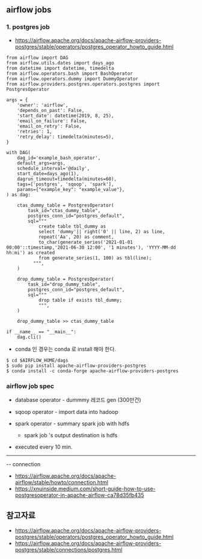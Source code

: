 
## airflow jobs ##

### 1. postgres job ###

* https://airflow.apache.org/docs/apache-airflow-providers-postgres/stable/operators/postgres_operator_howto_guide.html
```
from airflow import DAG
from airflow.utils.dates import days_ago
from datetime import datetime, timedelta
from airflow.operators.bash import BashOperator
from airflow.operators.dummy import DummyOperator
from airflow.providers.postgres.operators.postgres import PostgresOperator

args = {
    'owner': 'airflow',
    'depends_on_past': False,
    'start_date': datetime(2019, 8, 25),
    'email_on_failure': False,
    'email_on_retry': False,
    'retries': 1,
    'retry_delay': timedelta(minutes=5),
}

with DAG(
    dag_id='example_bash_operator',
    default_args=args,
    schedule_interval='@daily',
    start_date=days_ago(1),
    dagrun_timeout=timedelta(minutes=60),
    tags=['postgres', 'sqoop', 'spark'],
    params={"example_key": "example_value"},
) as dag:

    ctas_dummy_table = PostgresOperator(
        task_id="ctas_dummy_table",
        postgres_conn_id="postgres_default",
        sql="""
            create table tbl_dummy as 
            select 'dummy'|| right('0' || line, 2) as line, 
            repeat('Aa', 20) as comment, 
            to_char(generate_series('2021-01-01 00:00'::timestamp,'2021-06-30 12:00', '1 minutes'), 'YYYY-MM-dd hh:mi') as created
            from generate_series(1, 100) as tbl(line);
          """,
    )   
    
    drop_dummy_table = PostgresOperator(
        task_id="drop_dummy_table",
        postgres_conn_id="postgres_default",
        sql="""
            drop table if exists tbl_dummy;
            """,
    )
    
    drop_dummy_table >> ctas_dummy_table
    
if __name__ == "__main__":
    dag.cli()
```

* conda 인 경우는 conda 로 install 해야 한다. 
```
$ cd $AIRFLOW_HOME/dags
$ sudo pip install apache-airflow-providers-postgres
$ conda install -c conda-forge apache-airflow-providers-postgres
```



### airflow job spec ###

* database operator - dummmy 레코드 gen (300만건)
* sqoop operator - import data into hadoop 
* spark operator - summary spark job with hdfs
  - spark job 's output destination is hdfs

* executed every 10 min.

------------


-- connection 
* https://airflow.apache.org/docs/apache-airflow/stable/howto/connection.html
* https://xnuinside.medium.com/short-guide-how-to-use-postgresoperator-in-apache-airflow-ca78d35fb435




## 참고자료 ##

* https://airflow.apache.org/docs/apache-airflow-providers-postgres/stable/operators/postgres_operator_howto_guide.html
* https://airflow.apache.org/docs/apache-airflow-providers-postgres/stable/connections/postgres.html


